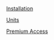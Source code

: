 [Installation](./install/index.html)

[Units](./units/index.html)

[Premium Access](./premium/index.html)
